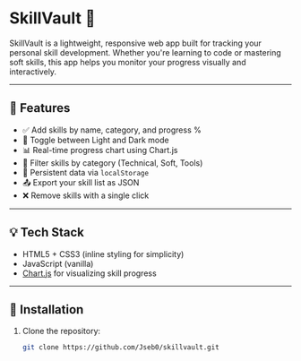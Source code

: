 # SkillVault 🧠

SkillVault is a lightweight, responsive web app built for tracking your personal skill development. Whether you're learning to code or mastering soft skills, this app helps you monitor your progress visually and interactively.

---

## 🚀 Features

- ✅ Add skills by name, category, and progress %
- 🎨 Toggle between Light and Dark mode
- 📊 Real-time progress chart using Chart.js
- 📂 Filter skills by category (Technical, Soft, Tools)
- 💾 Persistent data via `localStorage`
- 📤 Export your skill list as JSON
- ❌ Remove skills with a single click

---

## 💡 Tech Stack

- HTML5 + CSS3 (inline styling for simplicity)
- JavaScript (vanilla)
- [Chart.js](https://www.chartjs.org/) for visualizing skill progress

---

## 📁 Installation

1. Clone the repository:
   ```bash
   git clone https://github.com/Jseb0/skillvault.git
